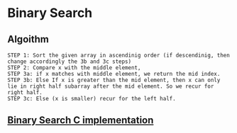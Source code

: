 # Binary Search

## Algoithm
```
STEP 1: Sort the given array in ascendinig order (if descendinig, then change accordingly the 3b and 3c steps)
STEP 2: Compare x with the middle element, 
STEP 3a: if x matches with middle element, we return the mid index.
STEP 3b: Else If x is greater than the mid element, then x can only lie in right half subarray after the mid element. So we recur for right half.
STEP 3c: Else (x is smaller) recur for the left half.
```

## [Binary Search C implementation](binary.c)